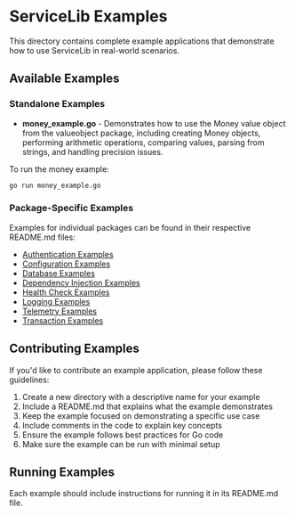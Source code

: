 # ServiceLib Examples

This directory contains complete example applications that demonstrate how to use ServiceLib in real-world scenarios.

## Available Examples

### Standalone Examples

- **money_example.go** - Demonstrates how to use the Money value object from the valueobject package, including creating Money objects, performing arithmetic operations, comparing values, parsing from strings, and handling precision issues.

To run the money example:

```bash
go run money_example.go
```

### Package-Specific Examples

Examples for individual packages can be found in their respective README.md files:

- [Authentication Examples](../auth/README.md)
- [Configuration Examples](../config/README.md)
- [Database Examples](../db/README.md)
- [Dependency Injection Examples](../di/README.md)
- [Health Check Examples](../health/README.md)
- [Logging Examples](../logging/README.md)
- [Telemetry Examples](../telemetry/README.md)
- [Transaction Examples](../transaction/README.md)

## Contributing Examples

If you'd like to contribute an example application, please follow these guidelines:

1. Create a new directory with a descriptive name for your example
2. Include a README.md that explains what the example demonstrates
3. Keep the example focused on demonstrating a specific use case
4. Include comments in the code to explain key concepts
5. Ensure the example follows best practices for Go code
6. Make sure the example can be run with minimal setup

## Running Examples

Each example should include instructions for running it in its README.md file.
